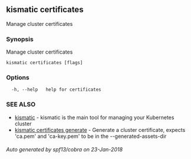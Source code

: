 ## kismatic certificates

Manage cluster certificates

### Synopsis


Manage cluster certificates

```
kismatic certificates [flags]
```

### Options

```
  -h, --help   help for certificates
```

### SEE ALSO
* [kismatic](kismatic.md)	 - kismatic is the main tool for managing your Kubernetes cluster
* [kismatic certificates generate](kismatic_certificates_generate.md)	 - Generate a cluster certificate, expects 'ca.pem' and 'ca-key.pem' to be in the --generated-assets-dir

###### Auto generated by spf13/cobra on 23-Jan-2018
